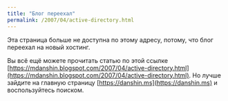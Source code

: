 ```yaml
---
title: "Блог переехал"
permalink: /2007/04/active-directory.html
---
```

Эта страница больше не доступна по этому адресу, потому, что блог переехал на новый хостинг.

Вы всё ещё можете прочитать статью по этой ссылке [https://mdanshin.blogspot.com/2007/04/active-directory.html](https://mdanshin.blogspot.com/2007/04/active-directory.html). Но лучше зайдите на главную страницу [https://danshin.ms](https://danshin.ms) и воспользуйтесь поиском.